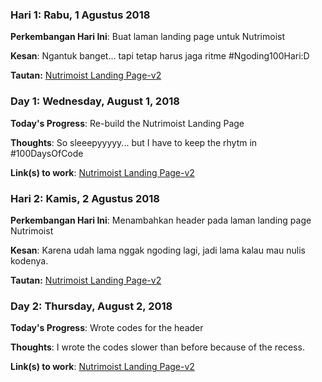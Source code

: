 
### Hari 1: Rabu, 1 Agustus 2018

**Perkembangan Hari Ini**: Buat laman landing page untuk Nutrimoist

**Kesan**: Ngantuk banget... tapi tetap harus jaga ritme #Ngoding100Hari:D

**Tautan:** [Nutrimoist Landing Page-v2](https://github.com/inne-ra/nutlandingpage)

### Day 1: Wednesday, August 1, 2018

**Today's Progress**: Re-build the Nutrimoist Landing Page

**Thoughts**: So sleeepyyyyy... but I have to keep the rhytm in #100DaysOfCode

**Link(s) to work**: [Nutrimoist Landing Page-v2](https://github.com/inne-ra/nutlandingpage)

### Hari 2: Kamis, 2 Agustus 2018

**Perkembangan Hari Ini**: Menambahkan header pada laman landing page Nutrimoist

**Kesan**: Karena udah lama nggak ngoding lagi, jadi lama kalau mau nulis kodenya. 

**Tautan:** [Nutrimoist Landing Page-v2](https://github.com/inne-ra/nutlandingpage)

### Day 2: Thursday, August 2, 2018

**Today's Progress**: Wrote codes for the header

**Thoughts**: I wrote the codes slower than before because of the recess. 

**Link(s) to work**: [Nutrimoist Landing Page-v2](https://github.com/inne-ra/nutlandingpage)

